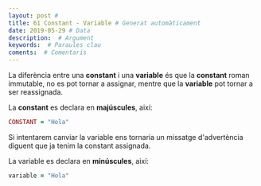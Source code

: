 ```yaml
---
layout: post #
title: 61 Constant - Variable # Generat automàticament
date: 2019-05-29 # Data
description:  # Argument
keywords:  # Paraules clau
coments:  # Comentaris
---
```


La diferència entre una **constant** i una **variable** és que la **constant** roman immutable, no es pot tornar a assignar, mentre que la **variable** pot tornar a ser reassignada.

La **constant** es declara en **majúscules**, així:

```ruby
CONSTANT = "Hola"
```

Si intentarem canviar la variable ens tornaria un missatge d'advertència diguent que ja tenim la constant assignada.

La variable es declara en **minúscules**, així:

```ruby
variable = "Hola"
```
